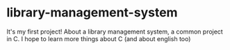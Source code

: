 # library-management-system
It's my first project! About a library management system, a common project in C. I hope to learn more things about C (and about english too)
